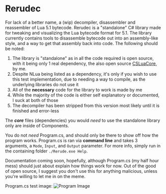 # Rerudec
For lack of a better name, a (wip) decompiler, disassembler and reassembler of Lua 5.1 bytecode.
Rerudec is a "standalone" C# library made for tweaking and visualizing the Lua bytecode format for 5.1.
The library currently contains tools to disassemble bytecode out into an assembly-like style, and a way to get that assembly back into code.
The following should be noted:

1. The library is "standalone" as in all the code required is open source, with it being only 1 real dependency, the also open source [CSLuaCore](https://github.com/Rerumu/CSLuaCore), by me.
2. Despite NLua being listed as a dependency, it's only if you wish to use this test implementation, due to needing a way to compile, as the underlying libraries do not use it
3. All of the **necessary** code for the library to work is made by me
4. While the majority of the code is either self explanatory or documented, I suck at both of those
5. The decompiler has been stripped from this version most likely until it is finished and error-less

The ***core*** files (dependencies) you would *need* to use the standalone library only are inside of Components.

You do not *need* Program.cs, and should only be there to show off how the program works. Program.cs is ran via **command line** and takes 3 arguments, a `Mode`, `Input`, and `Output` parameter. For more info, simply run in the containing folder `./Rerude.exe Help`.

Documentation coming soon, hopefully, although Program.cs (my half hour mess) should just about explain how things work for now.
Out of the good of open source, I suggest you don't use this for anything malicious, unless you're willing to let me in on the meme.

Program.cs test image:
![Program Image](https://image.prntscr.com/image/5Y2KpnQwR06gRN0jvYlsQw.png)
